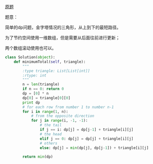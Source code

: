 [原题](https://leetcode.com/problems/triangle/)

题意：

简单的dp问题，金字塔情况的三角形，从上到下的最短路径。

为了节约空间使用一维数组，但是需要从后面往前进行更新；

两个数组滚动使用也可以。

```Python
class Solution(object):
    def minimumTotal(self, triangle):
        """
        :type triangle: List[List[int]]
        :rtype: int
        """
        n = len(triangle)
        if n == 0: return 0
        dp = [0] * n
        dp[0] = triangle[0][0]
        print dp
        # for each row from number 1 to number n-1
        for i in range(1, n):
            # from the opposite direction
            for j in range(i, -1, -1):
                # the tail
                if j == i: dp[j] = dp[j-1] + triangle[i][j]
                # the head
                elif j == 0: dp[j] = dp[j] + triangle[i][j]
                # others
                else: dp[j] = min(dp[j], dp[j-1]) + triangle[i][j]
            
        return min(dp)
        
```
